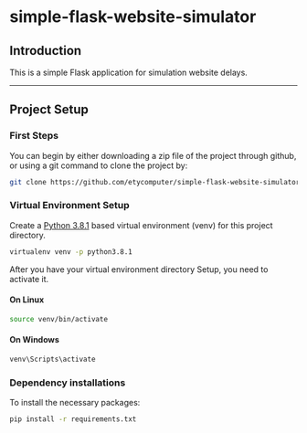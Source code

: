 # simple-flask-website-simulator

## Introduction

This is a simple Flask application for simulation website delays.

---

## Project Setup

### First Steps

You can begin by either downloading a zip file of the project through github, or using a git command to clone the project by:

```bash
git clone https://github.com/etycomputer/simple-flask-website-simulator.git
```

### Virtual Environment Setup

Create a [Python 3.8.1](https://www.python.org/downloads/release/python-381/) based virtual environment (venv) for this project directory.
```bash
virtualenv venv -p python3.8.1
```
After you have your virtual environment directory Setup, you need to activate it.

#### On Linux
```bash
source venv/bin/activate
```
#### On Windows
```bash
venv\Scripts\activate
```
### Dependency installations

To install the necessary packages:

```bash
pip install -r requirements.txt
```
